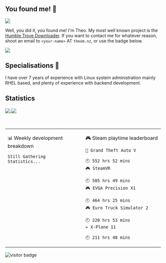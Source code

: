 ## You found me! 👋

![](https://github.com/td512/td512/blob/master/icons/header_.png)

Well, you did it, you found me! I'm Theo. My most well known project is the [Humble Trove Downloader](httpshttps://github.com/td512/Humble-Trove-Downloader). If you want to contact me for whatever reason, shoot an email to `<your-name>` AT `theom.nz`, or use the badge below. 

[![](https://img.shields.io/badge/theo@theom.nz-0078D4?style=flat-square&logo=Microsoft-Outlook&labelColor=0078D4&logoColor=ffffff)](mailto:theo@theom.nz?subject=I+Was+Lazy)

## Specialisations 🐧
I have over 7 years of experience with Linux system administration mainly RHEL based, and plenty of experience with backend development.

## Statistics
<a href="https://github.com/td512/td512">
  <img align="center" src="https://github-readme-stats.vercel.app/api?username=td512&count_private=true&show_icons=true&theme=tokyonight" />
</a>
<a href="https://github.com/td512/td512">
  <img align="center" src="https://github-readme-stats.vercel.app/api/top-langs/?username=td512&layout=compact&theme=tokyonight&langs_count=8" />
</a>

<br />
<br />
<br />

<table>
<tr>
<td valign="top" width="50%">
 
 <!-- waka-box start -->
📊 Weekly development breakdown
```text
Still Gathering Statistics...
```
<!-- Powered by https://github.com/YouEclipse/waka-box-go . -->
<!-- waka-box end -->
</td>
<td valign="top" width="50%">

<!-- steam-box start -->
🎮 Steam playtime leaderboard
```text
🚓 Grand Theft Auto V
						    🕘 552 hrs 52 mins
🎮 SteamVR
						    🕘 505 hrs 49 mins
🎮 EVGA Precision X1
						    🕘 464 hrs 25 mins
🎮 Euro Truck Simulator 2
						    🕘 220 hrs 53 mins
✈️ X-Plane 11
						    🕘 211 hrs 48 mins
```
<!-- Powered by https://github.com/YouEclipse/steam-box . -->
<!-- steam-box end -->

</td>
</tr>
</table>
<img src="https://visitor-badge.laobi.icu/badge?page_id=td512.td512" alt="visitor badge"/>       
